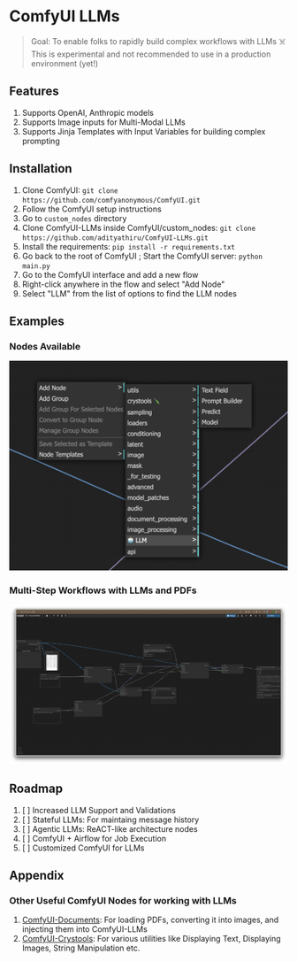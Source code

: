 # ComfyUI LLMs
> Goal: To enable folks to rapidly build complex workflows with LLMs
> ☠️ This is experimental and not recommended to use in a production environment (yet!)

## Features
1. Supports OpenAI, Anthropic models
2. Supports Image inputs for Multi-Modal LLMs
3. Supports Jinja Templates with Input Variables for building complex prompting

## Installation
1. Clone ComfyUI: `git clone https://github.com/comfyanonymous/ComfyUI.git`
2. Follow the ComfyUI setup instructions
3. Go to `custom_nodes` directory
4. Clone ComfyUI-LLMs inside ComfyUI/custom_nodes: `git clone https://github.com/adityathiru/ComfyUI-LLMs.git`
5. Install the requirements: `pip install -r requirements.txt`
6. Go back to the root of ComfyUI ; Start the ComfyUI server: `python main.py`
7. Go to the ComfyUI interface and add a new flow
8. Right-click anywhere in the flow and select "Add Node"
9. Select "LLM" from the list of options to find the LLM nodes

## Examples
### Nodes Available
![Nodes Available](examples/examples-nodes-available.png)

### Multi-Step Workflows with LLMs and PDFs
![Multi-Step Workflows with LLMs and Documents](examples/example-1.png)

## Roadmap
1. [ ] Increased LLM Support and Validations
2. [ ] Stateful LLMs: For maintaing message history
3. [ ] Agentic LLMs: ReACT-like architecture nodes
4. [ ] ComfyUI + Airflow for Job Execution
5. [ ] Customized ComfyUI for LLMs

## Appendix
### Other Useful ComfyUI Nodes for working with LLMs
1. [ComfyUI-Documents](https://github.com/Excidos/ComfyUI-Documents.git): For loading PDFs, converting it into images, and injecting them into ComfyUI-LLMs
2. [ComfyUI-Crystools](https://github.com/crystian/ComfyUI-Crystools): For various utilities like Displaying Text, Displaying Images, String Manipulation etc.
